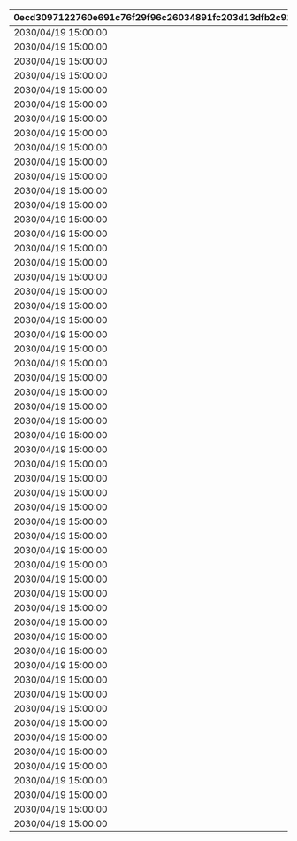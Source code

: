 |0ecd3097122760e691c76f29f96c26034891fc203d13dfb2c91308010a936397|0d2719087ee97132d9847ee9b3785edb5bb4afdee98a824365416ef92a7bf2c7|917ec11c78770c74d598e894a340fc426744e59d14c8304d82f0ed6a5087eff8|b74c5f95038ee07efef019eec7052c446ecad33281c538c0471f672fa2a5900c|428c10884bcc60a54c512054f2db59b35f83dff1e72559c08604c0d5771e520d|165e603f3ab73479a9aa865bb4396098591e2661d95d09ae160af00ed985b847|fcf9ef3648193cbe865818c1a9d9b1bfbce3c378ada6fb917db4953522279e6d|c6167685c48993262ffd783e1229edfde65666b0b759b63b1250a63b36627ea6|9c8345f9b6e9b617b75913ed3e4a40d7fa48984754371b7ce0aef0684a449dfc|e184bce44a26ce502e586d847deef147e067e5c0d14bec75134d11fcb57c5077|22bf5fdfcfda145d7bba90908df67a82ead1fc7162907ef60c81b79273c6f031|fbe5de8cd9235481014c4a25cb4732f39b0e4b27ed59f8daf3e5b7bc808f6fb1|93cab07ff7a91c3ab35717737a62fbd68a9d0eebcef4aa94c21dc249c56fd4b6|
| --- | --- | --- | --- | --- | --- | --- | --- | --- | --- | --- | --- | --- |
|2030/04/19 15:00:00|2018/03/31 15:00:00|0|1|0|0|5032|2020/03/16 15:00:00|0|20001|-6|10001|0|
|2030/04/19 15:00:00|2018/04/30 15:00:00|0|1|0|0|8135|2020/04/15 15:00:00|0|20002|-3|10002|0|
|2030/04/19 15:00:00|2018/05/25 16:00:00|0|1|0|0|201|2020/05/15 15:00:00|0|20003|-8|10003|0|
|2030/04/19 15:00:00|2018/06/30 12:00:00|0|1,2|0|0|3394|2020/06/19 15:00:00|0|20004|-5|10004|0|
|2030/04/19 15:00:00|2018/07/31 12:00:00|0|1,4|0|0|3060|2020/07/20 15:00:00|0|20005|-3|10005|0|
|2030/04/19 15:00:00|2018/08/31 12:00:00|0|1|0|0|1412|2020/08/19 15:00:00|0|20006|-5|10006|0|
|2030/04/19 15:00:00|2018/09/30 12:00:00|0|1,5|0|0|3481|2020/09/23 15:00:00|0|20007|-2|10007|0|
|2030/04/19 15:00:00|2018/10/31 12:00:00|0|1|0|0|3490|2020/10/19 15:00:00|0|20008|-3|10008|0|
|2030/04/19 15:00:00|2018/11/30 12:00:00|0|1,6|0|0|5402|2020/11/24 15:00:00|0|20009|0|10009|0|
|2030/04/19 15:00:00|2018/12/31 12:00:00|0|1,7|0|0|2192|2020/12/22 15:00:00|0|20010|-5|10010|0|
|2030/04/19 15:00:00|2019/01/31 12:00:00|0|1,8|0|0|5034|2021/01/25 15:00:00|0|20011|0|10011|0|
|2030/04/19 15:00:00|2019/02/22 15:00:00|0|1|0|0|402|2021/02/18 15:00:00|0|20012|-5|10012|0|
|2030/04/19 15:00:00|2019/03/31 15:00:00|0|1,9|0|0|22|2021/03/23 15:00:00|0|20013|-5|10013|0|
|2030/04/19 15:00:00|2019/04/30 12:00:00|0|1|0|0|2174|2021/04/16 15:00:00|0|20014|-8|10015|0|
|2030/04/19 15:00:00|2019/06/30 15:00:00|0|1,10|0|0|2222|2021/05/18 15:00:00|0|20015|3|10019|0|
|2030/04/19 15:00:00|2019/07/31 12:00:00|0|1,11|0|0|6040|2021/06/18 15:00:00|0|20016|0|10021|0|
|2030/04/19 15:00:00|2019/08/31 12:00:00|0|1|0|0|6481|2021/07/16 15:00:00|0|20017|-4|10023|0|
|2030/04/19 15:00:00|2019/09/30 12:00:00|0|1,12|0|0|8134|2021/08/16 15:00:00|0|20018|0|10025|0|
|2030/04/19 15:00:00|2019/10/31 12:00:00|0|1|0|0|3480|2021/09/16 15:00:00|0|20019|-2|10027|0|
|2030/04/19 15:00:00|2019/11/30 12:00:00|0|1,13|0|0|5283|2021/10/19 15:00:00|0|20020|-5|10029|0|
|2030/04/19 15:00:00|2019/12/31 12:00:00|0|1,14|0|0|1311|2021/11/16 15:00:00|0|20021|-4|10031|0|
|2030/04/19 15:00:00|2020/01/31 12:00:00|0|1,15|0|0|6055|2021/12/16 15:00:00|0|20022|-7|10033|0|
|2030/04/19 15:00:00|2020/03/31 12:00:00|0|1|0|0|2022|2022/01/17 15:00:00|0|20023|-5|10038|0|
|2030/04/19 15:00:00|2020/04/24 15:00:00|0|1|0|0|6011|2022/02/18 15:00:00|0|20024|-10|10040|0|
|2030/04/19 15:00:00|2020/05/25 15:00:00|0|1,16|0|0|5221|2022/03/17 15:00:00|0|20025|-5|10042|0|
|2030/04/19 15:00:00|2020/06/30 12:00:00|0|1,17|0|0|3040|2022/04/18 15:00:00|0|20026|10|10044|0|
|2030/04/19 15:00:00|2020/07/31 12:00:00|0|1,18|0|0|6120|2022/05/18 15:00:00|0|20027|10|10046|0|
|2030/04/19 15:00:00|2020/08/31 12:00:00|0|1|0|0|5033|2022/06/16 15:00:00|0|20028|-5|10048|0|
|2030/04/19 15:00:00|2020/09/30 12:00:00|0|1,19|0|0|5151|2022/07/19 8:00:00|0|20029|0|10050|0|
|2030/04/19 15:00:00|2020/10/31 12:00:00|0|1|0|0|6056|2022/08/16 15:00:00|0|20030|-8|10052|0|
|2030/04/19 15:00:00|2020/11/30 12:00:00|0|1,20|0|0|3351|2022/09/17 15:00:00|0|20031|0|10054|0|
|2030/04/19 15:00:00|2020/12/31 12:00:00|0|1,21|0|0|2191|2022/10/16 15:00:00|0|20032|0|10056|0|
|2030/04/19 15:00:00|2021/01/31 12:00:00|0|1,22|0|0|1122|2022/11/17 15:00:00|0|20033|0|10058|0|
|2030/04/19 15:00:00|2021/02/10 12:00:00|0|1,22|0|20033|1123|2022/11/17 15:00:00|0|20034|0|10059|0|
|2030/04/19 15:00:00|2021/02/28 12:00:00|0|1,23|0|0|2194|2022/12/19 15:00:00|0|20035|12|10061|0|
|2030/04/19 15:00:00|2021/02/28 12:00:00|0|1|0|0|5010|2023/01/16 15:00:00|0|20036|0|10064|0|
|2030/04/19 15:00:00|2021/04/30 12:00:00|0|1|0|0|144|2023/02/16 15:00:00|0|20037|0|10066|0|
|2030/04/19 15:00:00|2021/05/31 12:00:00|0|1,24|0|0|121|2023/03/16 15:00:00|0|20038|0|10068|0|
|2030/04/19 15:00:00|2021/06/30 12:00:00|0|1|0|0|394|2023/04/17 15:00:00|0|20039|0|10070|0|
|2030/04/19 15:00:00|2021/07/31 12:00:00|0|1,25|0|0|1082|2023/05/16 15:00:00|0|20040|0|10072|0|
|2030/04/19 15:00:00|2021/08/31 12:00:00|0|1|0|0|181|2023/06/16 15:00:00|0|20041|0|10074|0|
|2030/04/19 15:00:00|2021/09/30 12:00:00|0|1,26|0|0|5084|2023/07/18 15:00:00|0|20042|0|10076|0|
|2030/04/19 15:00:00|2021/10/31 12:00:00|0|1|0|0|6054|2023/08/18 15:00:00|0|20043|0|10078|0|
|2030/04/19 15:00:00|2021/11/30 12:00:00|0|1,27|0|0|6381|2023/09/19 15:00:00|0|20044|0|10080|0|
|2030/04/19 15:00:00|2021/12/31 12:00:00|0|1,28|0|0|2193|2023/10/16 15:00:00|0|20045|0|10082|0|
|2030/04/19 15:00:00|2022/01/31 12:00:00|0|1|0|0|8163|2023/11/16 15:00:00|0|20046|0|10084|0|
|2030/04/19 15:00:00|2022/02/07 12:00:00|0|1,29|0|20046|8164|2023/11/16 15:00:00|0|20047|0|10085|0|
|2030/04/19 15:00:00|2022/02/28 12:00:00|0|1|0|0|2201|2023/12/18 15:00:00|0|20048|0|10088|0|
|2030/04/19 15:00:00|2022/03/31 12:00:00|0|1|0|0|430|2024/01/17 15:00:00|0|20049|0|10090|0|
|2030/04/19 15:00:00|2022/04/30 12:00:00|0|1|0|0|351|2024/03/18 15:00:00|0|20050|0|10092|0|
|2030/04/19 15:00:00|2022/05/25 15:00:00|0|1,30|0|0|392|2024/04/18 15:00:00|0|20051|0|10094|0|
|2030/04/19 15:00:00|2022/06/30 12:00:00|0|1,31|0|0|3402|2024/06/17 15:00:00|0|20052|0|10096|0|
|2030/04/19 15:00:00|2022/07/31 12:00:00|0|1,32|0|0|8132|2024/07/16 15:00:00|0|20053|0|10098|0|
|2030/04/19 15:00:00|2022/08/31 12:00:00|0|1|0|0|6057|2024/08/16 15:00:00|0|20054|0|10100|0|
|2030/04/19 15:00:00|2022/09/30 12:00:00|0|1,33|0|0|5200|2024/09/17 15:00:00|0|20055|0|10102|0|
|2030/04/19 15:00:00|2022/10/31 12:00:00|0|1,34|0|0|3479|2024/10/16 15:00:00|0|20056|0|10104|0|
